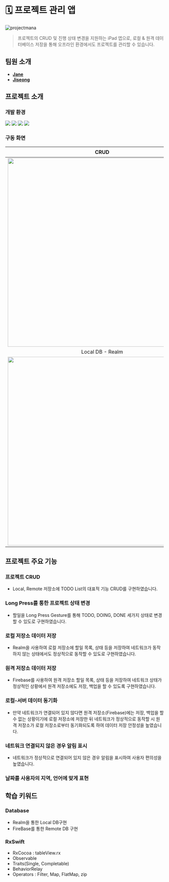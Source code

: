 # 🗓  프로젝트 관리 앱

![projectmana](https://user-images.githubusercontent.com/70251136/171104625-c3f95fe4-b258-4458-98d4-ac4150be5097.png)

> 프로젝트의 CRUD 및 진행 상태 변경을 지원하는 iPad 앱으로, 로컬 & 원격 데이터베이스 저장을 통해 오프라인 환경에서도 프로젝트를 관리할 수 있습니다.

## 팀원 소개

- **[Jane](https://github.com/siwonkim0)**
- **[Jiseong](https://github.com/yim2627)**

## 프로젝트 소개

### 개발 환경
![](https://img.shields.io/badge/Xcode-13.3-blue) ![](https://img.shields.io/badge/Swift-5.6-orange) ![](https://img.shields.io/badge/RxSwift-6.5.0-red) ![](https://img.shields.io/badge/CocoaPods-1.11.3-red)

### 구동 화면
| CRUD | 네트워크 연결시 로컬, 원격 DB 연동 |
| :--: | :--: |
| <img src="https://i.imgur.com/g2WR7n6.gif" width="600"> | <img src="https://i.imgur.com/eT1PPt3.gif" width="600"> | 
| Local DB - Realm | Remote DB - Firestore |
| <img src="https://i.imgur.com/djEJ79p.png" width="600"> | <img src="https://i.imgur.com/Dv0z97I.png" width="600"> |

 
## 프로젝트 주요 기능

### 프로젝트 CRUD
- Local, Remote 저장소에 TODO List의 대표적 기능 CRUD를 구현하였습니다.

### Long Press를 통한 프로젝트 상태 변경
- 할일을 Long Press Gesture를 통해 TODO, DOING, DONE 세가지 상태로 변경할 수 있도로 구현하였습니다.

### 로컬 저장소 데이터 저장
- Realm을 사용하여 로컬 저장소에 할일 목록, 상태 등을 저장하여 네트워크가 동작하지 않는 상태에서도 정상적으로 동작할 수 있도로 구현하였습니다.

### 원격 저장소 데이터 저장
- Firebase를 사용하여 원격 저장소 할일 목록, 상태 등을 저장하여 네트워크 상태가 정상적인 상황에서 원격 저장소에도 저장, 백업을 할 수 있도록 구현하였습니다.

### 로컬-서버 데이터 동기화
- 만약 네트워크가 연결되어 있지 않다면 원격 저장소(Firebase)에는 저장, 백업을 할 수 없는 상황이기에 로컬 저장소에 저장한 뒤 네트워크가 정상적으로 동작할 시 원격 저장소가 로컬 저장소로부터 동기화되도록 하여 데이터 저장 안정성을 높였습니다.

### 네트워크 연결되지 않은 경우 알림 표시
- 네트워크가 정상적으로 연결되어 있지 않은 경우 알림을 표시하여 사용자 편의성을 높였습니다.

### 날짜를 사용자의 지역, 언어에 맞게 표현

## 학습 키워드

### Database
- Realm을 통한 Local DB구현
- FireBase를 통한 Remote DB 구현

### RxSwift
- RxCocoa : tableView.rx
- Observable
- Traits(Single, Completable)
- BehaviorRelay
- Operators : Filter, Map, FlatMap, zip
